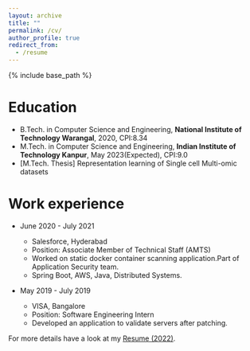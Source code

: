 ```yaml
---
layout: archive
title: ""
permalink: /cv/
author_profile: true
redirect_from:
  - /resume
---
```


{% include base_path %}

Education
======
* B.Tech. in Computer Science and Engineering, **National Institute of Technology Warangal**, 2020, CPI:8.34
* M.Tech. in Computer Science and Engineering, **Indian Institute of Technology Kanpur**, May 2023(Expected), CPI:9.0
 * [M.Tech. Thesis] Representation learning of Single cell Multi-omic datasets

Work experience
======
* June 2020 - July 2021
  * Salesforce, Hyderabad
  * Position: Associate Member of Technical Staff (AMTS)
  * Worked on static docker container scanning application.Part of Application Security team.
  * Spring Boot, AWS, Java, Distributed Systems.
  
* May 2019 - July 2019 
  * VISA, Bangalore
  * Position: Software Engineering Intern
  * Developed an application to validate servers after patching.
  
For more details have a look at my [Resume (2022)](https://nanirudh.github.io/files/Anirudh_Nanduri_Resume.pdf).


